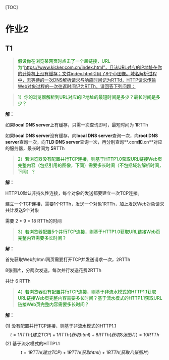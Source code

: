 [TOC]

# 作业2

## T1

> <font color=green>假设你在浏览某网页时点击了一个超链接，URL为“https://www.kicker.com.cn/index.html”，且该URL对应的IP地址在你的计算机上没有缓存；文件index.html引用了8个小图像。域名解析过程中，无等待的一次DNS解析请求与响应时间记为RTTd，HTTP请求传输Web对象过程的一次往返时间记为RTTh。请回答下列问题： </font>



> <font color=green>1）你的浏览器解析到URL对应的IP地址的最短时间是多少？最长时间是多少？</font>

**解：**

如果**local DNS server**上有缓存，只需一次查询即可，最短时间为 **1**RTTh

如果**local DNS server**没有缓存，向**local DNS server**查询一次，向**root DNS server**查询一次，向**TLD DNS server**查询一次，再分别查询**.com**和**.cn**对应的服务器，最长时间为 **5**RTTh



><font color=green>2）若浏览器没有配置并行TCP连接，则基于HTTP1.0获取URL链接Web页完整内容（包括引用的图像，下同）需要多长时间（不包括域名解析时间，下同）？</font>

**解：**

HTTP1.0默认非持久性连接，每个对象的发送都要建立一次TCP连接。

建立一个TCP连接，需要1个RTTh，发送一个对象1RTTh，加上发送Web对象请求共计发送9个对象

需要 2 * 9 = 18 RTTh的时间



> <font color=green>3）若浏览器配置5个并行TCP连接，则基于HTTP1.0获取URL链接Web页完整内容需要多长时间？</font>

**解：**

首先获取Web的html网页需要打开TCP并发送请求一次，2RTTh

8张图片，分两次发送，每次并行发送花费2RTTh

共计 6 RTTh



> <font color=green>‌4）若浏览器没有配置并行TCP连接，则基于非流水模式的HTTP1.1获取URL链接Web页完整内容需要多长时间？基于流水模式的HTTP1.1获取URL链接Web页完整内容需要多长时间？</font>

**解：**

(1) 没有配置并行TCP连接，则基于非流水模式的HTTP1.1
$$
t = 1 RTTh(建立TCP) + 1 RTTh(获取html) + 8 RTTh(获取8张图片) = 10 RTTh
$$
(2) 基于流水模式的HTTP1.1
$$
t = 1 RTTh(建立TCP) + 1 RTTh(获取html) + 1 RTTh(获取八张图片)
$$
